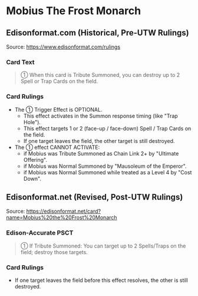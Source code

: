 # Mobius The Frost Monarch

## Edisonformat.com (Historical, Pre-UTW Rulings)

Source: https://www.edisonformat.com/rulings

### Card Text

> ① When this card is Tribute Summoned, you can destroy up to 2 Spell or Trap Cards on the field.

### Card Rulings

*   The ① Trigger Effect is OPTIONAL.
    *   This effect activates in the Summon response timing (like "Trap Hole").
    *   This effect targets 1 or 2 (face-up / face-down) Spell / Trap Cards on the field.
    *   If one target leaves the field, the other target is still destroyed.
*   The ① effect CANNOT ACTIVATE:
    *   if Mobius was Tribute Summoned as Chain Link 2+ by "Ultimate Offering".
    *   if Mobius was Normal Summoned by "Mausoleum of the Emperor".
    *   if Mobius was Normal Summoned while treated as a Level 4 by "Cost Down".

## Edisonformat.net (Revised, Post-UTW Rulings)

Source: https://edisonformat.net/card?name=Mobius%20the%20Frost%20Monarch

### Edison-Accurate PSCT

> ① If Tribute Summoned: You can target up to 2 Spells/Traps on the field; destroy those targets.

### Card Rulings

*   If one target leaves the field before this effect resolves, the other is still destroyed.
            
